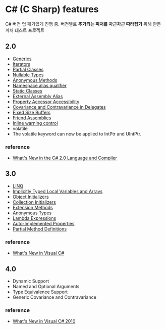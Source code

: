 # C# (C Sharp) features

C# 버전 업 패기있게 진행 중. 버전별로 **추가되는 피처를 차근차근 따라잡기** 위해 만든 피처 테스트 프로젝트

## 2.0

* [Generics](https://github.com/ohyecloudy/csharp-features/tree/master/CSharpFeaturesTest/V20/Generics)
* [Iterators](https://github.com/ohyecloudy/csharp-features/tree/master/CSharpFeaturesTest/V20/Iterators/IteratorsTest.cs)
* [Partial Classes](https://github.com/ohyecloudy/csharp-features/blob/master/CSharpFeaturesTest/V20/PartialClasses/PartialClassesTest.cs)
* [Nullable Types](https://github.com/ohyecloudy/csharp-features/tree/master/CSharpFeaturesTest/V20/NullableTypes/NullableTypesTest.cs)
* [Anonymous Methods](https://github.com/ohyecloudy/csharp-features/tree/master/CSharpFeaturesTest/V20/AnonymousMethods/AnonymousMethodsTest.cs)
* [Namespace alias qualifier](https://github.com/ohyecloudy/csharp-features/tree/master/CSharpFeaturesTest/V20/NamespaceAliasQualifier/NamespaceAliasQualifierTest.cs)
* [Static Classes](https://github.com/ohyecloudy/csharp-features/blob/master/CSharpFeaturesTest/V20/StaticClasses/StaticClassesTest.cs)
* [External Assembly Alias](https://github.com/ohyecloudy/csharp-features/blob/master/CSharpFeaturesTest/V20/ExternalAssemblyAlias/ExternalAssemblyAliasTest.cs)
* [Property Accessor Accessibility](https://github.com/ohyecloudy/csharp-features/blob/master/CSharpFeaturesTest/V20/PropertyAccessorAccessibility/PropertyAccessorAccessibilityTest.cs)
* [Covariance and Contravariance in Delegates](https://github.com/ohyecloudy/csharp-features/blob/master/CSharpFeaturesTest/V20/CovarianceAndContravarianceInDelegates/CovarianceAndContravarianceInDelegatesTest.cs)
* [Fixed Size Buffers](https://github.com/ohyecloudy/csharp-features/blob/master/CSharpFeaturesTest/V20/FixedSizeBuffers/FixedSizeBuffersTest.cs)
* [Friend Assemblies](https://github.com/ohyecloudy/csharp-features/blob/master/CSharpFeaturesTest/V20/FriendAssemblies/FriendAssembliesTest.cs)
* [Inline warning control](https://github.com/ohyecloudy/csharp-features/blob/master/CSharpFeaturesTest/V20/InlineWarningControl/InlineWarningControlTest.cs)
* volatile
 * The volatile keyword can now be applied to IntPtr and UIntPtr.

### reference
* [What's New in the C# 2.0 Language and Compiler](http://msdn.microsoft.com/en-US/library/7cz8t42e)

## 3.0
* [LINQ](https://github.com/ohyecloudy/csharp-features/tree/master/CSharpFeaturesTest/V30/Linq)
* [Implicitly Typed Local Variables and Arrays](https://github.com/ohyecloudy/csharp-features/blob/master/CSharpFeaturesTest/V30/ImplicitlyTypedLocalVariablesAndArrays/ImplicitlyTypedLocalVariablesAndArraysTest.cs)
* [Object Initializers](https://github.com/ohyecloudy/csharp-features/blob/master/CSharpFeaturesTest/V30/ObjectInitializers/ObjectInitializersTest.cs)
* [Collection Initializers](https://github.com/ohyecloudy/csharp-features/blob/master/CSharpFeaturesTest/V30/CollectionInitializers/CollectionInitializersTest.cs)
* [Extension Methods](https://github.com/ohyecloudy/csharp-features/blob/master/CSharpFeaturesTest/V30/ExtensionMethods/ExtensionMethodsTest.cs)
* [Anonymous Types](https://github.com/ohyecloudy/csharp-features/blob/master/CSharpFeaturesTest/V30/AnonymousTypes/AnonymousTypesTest.cs)
* [Lambda Expressions](https://github.com/ohyecloudy/csharp-features/blob/master/CSharpFeaturesTest/V30/LambdaExpressions/LambdaExpressionsTest.cs)
* [Auto-Implemented Properties](https://github.com/ohyecloudy/csharp-features/blob/master/CSharpFeaturesTest/V30/AutoImplementedProperties/AutoImplementedPropertiesTest.cs)
* [Partial Method Definitions](https://github.com/ohyecloudy/csharp-features/tree/master/CSharpFeaturesTest/V30/PartialMethodDefinitions)

### reference
* [What's New in Visual C#](http://bit.ly/ST2IVn)

## 4.0
* Dynamic Support
* Named and Optional Arguments
* Type Equivalence Support
* Generic Covariance and Contravariance

### reference
* [What's New in Visual C# 2010](http://bit.ly/RwZ4Cj)

